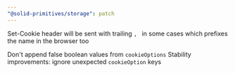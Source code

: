 ```yaml
---
"@solid-primitives/storage": patch
---
```


Set-Cookie header will be sent with trailing `, ` in some cases which prefixes the name in the browser too

Don't append false boolean values from `cookieOptions`
Stability improvements: ignore unexpected `cookieOption` keys
